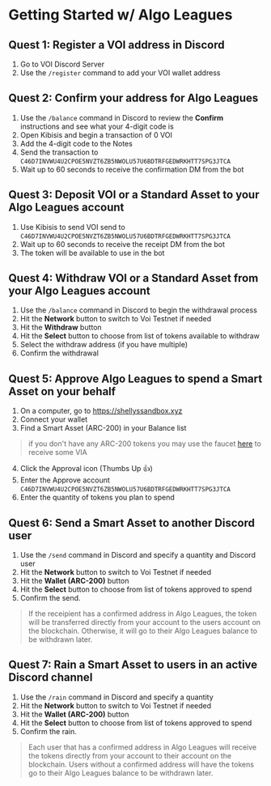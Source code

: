 # Getting Started w/ Algo Leagues

## Quest 1: Register a VOI address in Discord

1. Go to VOI Discord Server
2. Use the `/register` command to add your VOI wallet address

## Quest 2: Confirm your address for Algo Leagues

1. Use the `/balance` command in Discord to review the **Confirm** instructions and see what your 4-digit code is
2. Open Kibisis and begin a transaction of 0 VOI 
3. Add the 4-digit code to the Notes
4. Send the transaction to `C46D7INVWU4U2CPOE5NVZT6ZB5NWOLU57U6BDTRFGEDWRKHTT7SPG3JTCA`
5. Wait up to 60 seconds to receive the confirmation DM from the bot

## Quest 3: Deposit VOI or a Standard Asset to your Algo Leagues account

1. Use Kibisis to send VOI send to `C46D7INVWU4U2CPOE5NVZT6ZB5NWOLU57U6BDTRFGEDWRKHTT7SPG3JTCA`
2. Wait up to 60 seconds to receive the receipt DM from the bot
3. The token will be available to use in the bot

## Quest 4: Withdraw VOI or a Standard Asset from your Algo Leagues account

1. Use the `/balance` command in Discord to begin the withdrawal process
2. Hit the **Network** button to switch to Voi Testnet if needed
3. Hit the **Withdraw** button
4. Hit the **Select** button to choose from list of tokens available to withdraw
5. Select the withdraw address (if you have multiple)
6. Confirm the withdrawal

## Quest 5: Approve Algo Leagues to spend a Smart Asset on your behalf

1. On a computer, go to https://shellyssandbox.xyz
2. Connect your wallet
3. Find a Smart Asset (ARC-200) in your Balance list
> if you don't have any ARC-200 tokens you may use the faucet [here](https://faucet.nautilus.sh/) to receive some VIA
4. Click the Approval icon (Thumbs Up 👍️)
5. Enter the Approve account `C46D7INVWU4U2CPOE5NVZT6ZB5NWOLU57U6BDTRFGEDWRKHTT7SPG3JTCA`
6. Enter the quantity of tokens you plan to spend

## Quest 6: Send a Smart Asset to another Discord user

1. Use the `/send` command in Discord and specify a quantity and Discord user
2. Hit the **Network** button to switch to Voi Testnet if needed
3. Hit the **Wallet (ARC-200)** button
4. Hit the **Select** button to choose from list of tokens approved to spend
5. Confirm the send.
> If the receipient has a confirmed address in Algo Leagues, the token will be transferred directly from your account to the users account on the blockchain. Otherwise, it will go to their Algo Leagues balance to be withdrawn later.

## Quest 7: Rain a Smart Asset to users in an active Discord channel

1. Use the `/rain` command in Discord and specify a quantity
2. Hit the **Network** button to switch to Voi Testnet if needed
3. Hit the **Wallet (ARC-200)** button
4. Hit the **Select** button to choose from list of tokens approved to spend
5. Confirm the rain.
> Each user that has a confirmed address in Algo Leagues will receive the tokens directly from your account to their account on the blockchain. Users without a confirmed address will have the tokens go to their Algo Leagues balance to be withdrawn later.
